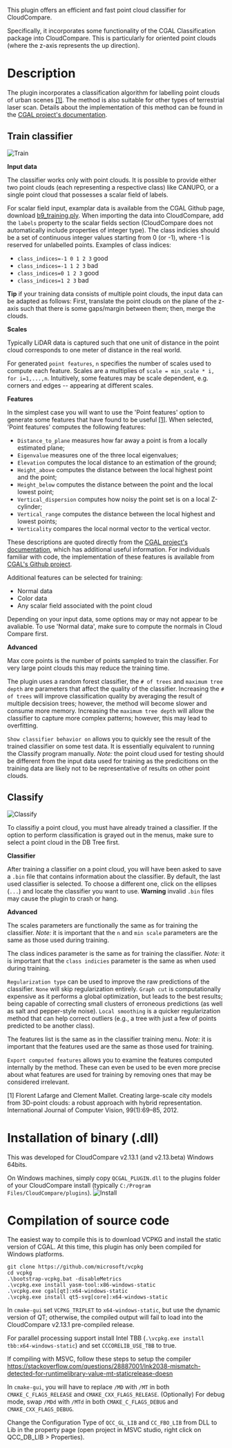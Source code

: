 This plugin offers an efficient and fast point cloud classifier for CloudCompare.

Specifically, it incorporates some functionality of the CGAL Classification package into CloudCompare. This is particularly for oriented point clouds (where the z-axis represents the up direction).

Description
===========

The plugin incorporates a classification algorithm for labelling point clouds of urban scenes [[1]](#1). The method is also suitable for other types of terrestrial laser scan. Details about the implementation of this method can be found in the [CGAL project's documentation](https://doc.cgal.org/latest/Classification).

Train classifier
----------------
![Train](images/GUI_training.png)

**Input data**

The classifier works only with point clouds. It is possible to provide either two point clouds (each representing a respective class) like CANUPO, or a single point cloud that possesses a scalar field of labels.

For scalar field input, examplar data is available from the CGAL Github page, download [b9_training.ply](https://github.com/CGAL/cgal/blob/master/Data/data/points_3). When importing the data into CloudCompare, add the `labels` property to the scalar fields section (CloudCompare does not automatically include properties of integer type). The class indicies should be a set of continuous integer values starting from 0 (or -1), where -1 is reserved for unlabelled points. Examples of class indices:
* `class_indices=-1 0 1 2 3` good
* `class_indices=-1 1 2 3` bad
* `class_indices=0 1 2 3` good
* `class_indices=1 2 3` bad

**Tip** if your training data consists of multiple point clouds, the input data can be adapted as follows: First, translate the point clouds on the plane of the z-axis such that there is some gaps/margin between them; then, merge the clouds.

**Scales**

Typically LiDAR data is captured such that one unit of distance in the point cloud corresponds to one meter of distance in the real world.

For generated `point features`, `n` specifies the number of scales used to compute each feature. Scales are a multiplies of `scale = min_scale * i, for i=1,...,n`. Intuitively, some features may be scale dependent, e.g. corners and edges -- appearing at different scales.

**Features**

In the simplest case you will want to use the 'Point features' option to generate some features that have found to be useful [[1]](#1). When selected, 'Point features' computes the following features:

* `Distance_to_plane` measures how far away a point is from a locally estimated plane;
* `Eigenvalue` measures one of the three local eigenvalues;
* `Elevation` computes the local distance to an estimation of the ground;
* `Height_above` computes the distance between the local highest point and the point;
* `Height_below` computes the distance between the point and the local lowest point;
* `Vertical_dispersion` computes how noisy the point set is on a local Z-cylinder;
* `Vertical_range` computes the distance between the local highest and lowest points;
* `Verticality` compares the local normal vector to the vertical vector.

These descriptions are quoted directly from the [CGAL project's documentation](https://doc.cgal.org/latest/Classification), which has additional useful information. For individuals familiar with code, the implementation of these features is available from [CGAL's Github project](https://github.com/CGAL/cgal/tree/master/Classification/include/CGAL/Classification/Feature).

Additional features can be selected for training:
* Normal data
* Color data
* Any scalar field associated with the point cloud

Depending on your input data, some options may or may not appear to be avaliable. To use 'Normal data', make sure to compute the normals in Cloud Compare first.

**Advanced**

Max core points is the number of points sampled to train the classifier. For very large point clouds this may reduce the training time.

The plugin uses a random forest classifier, the `# of trees` and `maximum tree depth` are parameters that affect the quality of the classifier. Increasing the `# of trees` will improve classification quality by averaging the result of multiple decsision trees; however, the method will become slower and consume more memory. Increasing the `maximum tree depth` will allow the classifier to capture more complex patterns; however, this may lead to overfitting.

`Show classifier behavior on` allows you to quickly see the result of the trained classifier on some test data. It is essentially equivalent to running the Classify program manually. *Note:* the point cloud used for testing should be different from the input data used for training as the predicitions on the training data are likely not to be representative of results on other point clouds.

Classify
--------
![Classify](images/GUI_classification.png)

To classifiy a point cloud, you must have already trained a classifier. If the option to perform classification is grayed out in the menus, make sure to select a point cloud in the DB Tree first.

**Classifier**

After training a classifier on a point cloud, you will have been asked to save a `.bin` file that contains information about the classifier. By default, the last used classifier is selected. To choose a different one, click on the ellipses (`...`) and locate the classifier you want to use. **Warning** invalid `.bin` files may cause the plugin to crash or hang.


**Advanced**

The scales parameters are functionally the same as for training the classifier. *Note:* it is important that the `n` and `min scale` parameters are the same as those used during training.

The class indices parameter is the same as for training the classifier. *Note:* it is important that the `class indicies` parameter is the same as when used during training.

`Regularization type` can be used to improve the raw predictions of the classifier. `None` will skip regularization entirely. `Graph cut` is computationally expensive as it performs a global optimization, but leads to the best results; being capable of correcting small clusters of erroneous predictions (as well as salt and pepper-style noise). `Local smoothing` is a quicker regularization method that can help correct outliers (e.g., a tree with just a few of points predicted to be another class).

The features list is the same as in the classifier training menu.  *Note:* it is important that the features used are the same as those used for training.

`Export computed features` allows you to examine the features computed internally by the method. These can even be used to be even more precise about what features are used for training by removing ones that may be considered irrelevant.

<a id="1">[1]</a> Florent Lafarge and Clement Mallet. Creating large-scale city models from 3D-point clouds: a robust approach with hybrid representation. International Journal of Computer Vision, 99(1):69–85, 2012.



Installation of binary (.dll)
=============================
This was developed for CloudCompare v2.13.1 (and v2.13.beta) Windows 64bits.

On Windows machines, simply copy `QCGAL_PLUGIN.dll` to the plugins folder of your CloudCompare install (typically `C:/Program Files/CloudCompare/plugins`).
![Install](images/Install_location.png)

Compilation of source code
==========================
The easiest way to compile this is to download VCPKG and install the static version of CGAL. At this time, this plugin has only been compiled for Windows platforms.

```
git clone https://github.com/microsoft/vcpkg
cd vcpkg
.\bootstrap-vcpkg.bat -disableMetrics
.\vcpkg.exe install yasm-tool:x86-windows-static
.\vcpkg.exe cgal[qt]:x64-windows-static
.\vcpkg.exe install qt5-svg[core]:x64-windows-static
```

In `cmake-gui` set `VCPKG_TRIPLET` to `x64-windows-static`, but use the dynamic version of QT; otherwise, the compiled output will fail to load into the CloudCompare v2.13.1 pre-compiled release.

For parallel processing support install Intel TBB (`.\vcpkg.exe install tbb:x64-windows-static`) and set `CCCORELIB_USE_TBB` to true.

If compiling with MSVC, follow these steps to setup the compiler https://stackoverflow.com/questions/28887001/lnk2038-mismatch-detected-for-runtimelibrary-value-mt-staticrelease-doesn

In `cmake-gui`, you will have to replace `/MD` with `/MT` in both `CMAKE_C_FLAGS_RELEASE` and `CMAKE_CXX_FLAGS_RELEASE`. (Optionally) For debug mode, swap `/MDd` with `/MTd` in both `CMAKE_C_FLAGS_DEBUG` and `CMAKE_CXX_FLAGS_DEBUG`.

Change the Configuration Type of `QCC_GL_LIB` and `CC_FBO_LIB` from DLL to Lib in the property page (open project in MSVC studio, right click on QCC_DB_LIB > Properties).
